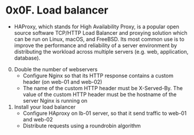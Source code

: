 # 0x0F. Load balancer
- HAProxy, which stands for High Availability Proxy, is a popular open source software TCP/HTTP Load Balancer and proxying solution which can be run on Linux, macOS, and FreeBSD. Its most common use is to improve the performance and reliability of a server environment by distributing the workload across multiple servers (e.g. web, application, database).
0. Double the number of webservers
    * Configure Nginx so that its HTTP response contains a custom header (on web-01 and web-02)
    * The name of the custom HTTP header must be X-Served-By. The value of the custom HTTP header must be the hostname of the server Nginx is running on
1. Install your load balancer
    * Configure HAproxy on lb-01 server, so that it send traffic to web-01 and web-02
    * Distribute requests using a roundrobin algorithm
